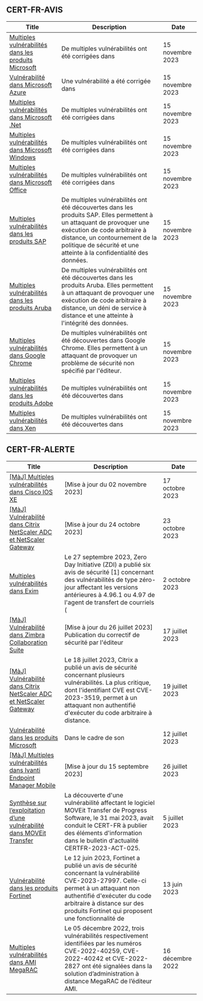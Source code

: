 
## CERT-FR-AVIS
|Title|Description|Date|
|---|---|---|
| [Multiples vulnérabilités dans les produits Microsoft](https://www.cert.ssi.gouv.fr/avis/CERTFR-2023-AVI-0947/) | De multiples vulnérabilités ont été corrigées dans  | 15 novembre 2023 |
| [Vulnérabilité dans Microsoft Azure](https://www.cert.ssi.gouv.fr/avis/CERTFR-2023-AVI-0946/) | Une vulnérabilité a été corrigée dans  | 15 novembre 2023 |
| [Multiples vulnérabilités dans Microsoft .Net](https://www.cert.ssi.gouv.fr/avis/CERTFR-2023-AVI-0945/) | De multiples vulnérabilités ont été corrigées dans  | 15 novembre 2023 |
| [Multiples vulnérabilités dans Microsoft Windows](https://www.cert.ssi.gouv.fr/avis/CERTFR-2023-AVI-0944/) | De multiples vulnérabilités ont été corrigées dans  | 15 novembre 2023 |
| [Multiples vulnérabilités dans Microsoft Office](https://www.cert.ssi.gouv.fr/avis/CERTFR-2023-AVI-0943/) | De multiples vulnérabilités ont été corrigées dans  | 15 novembre 2023 |
| [Multiples vulnérabilités dans les produits SAP](https://www.cert.ssi.gouv.fr/avis/CERTFR-2023-AVI-0942/) | De multiples vulnérabilités ont été découvertes dans les produits SAP. Elles permettent à un attaquant de provoquer une exécution de code arbitraire à distance, un contournement de la politique de sécurité et une atteinte à la confidentialité des données. | 15 novembre 2023 |
| [Multiples vulnérabilités dans les produits Aruba](https://www.cert.ssi.gouv.fr/avis/CERTFR-2023-AVI-0941/) | De multiples vulnérabilités ont été découvertes dans les produits Aruba. Elles permettent à un attaquant de provoquer une exécution de code arbitraire à distance, un déni de service à distance et une atteinte à l'intégrité des données. | 15 novembre 2023 |
| [Multiples vulnérabilités dans Google Chrome](https://www.cert.ssi.gouv.fr/avis/CERTFR-2023-AVI-0940/) | De multiples vulnérabilités ont été découvertes dans Google Chrome. Elles permettent à un attaquant de provoquer un problème de sécurité non spécifié par l'éditeur. | 15 novembre 2023 |
| [Multiples vulnérabilités dans les produits Adobe](https://www.cert.ssi.gouv.fr/avis/CERTFR-2023-AVI-0939/) | De multiples vulnérabilités ont été découvertes dans  | 15 novembre 2023 |
| [Multiples vulnérabilités dans Xen](https://www.cert.ssi.gouv.fr/avis/CERTFR-2023-AVI-0938/) | De multiples vulnérabilités ont été découvertes dans | 15 novembre 2023 |
## CERT-FR-ALERTE
|Title|Description|Date|
|---|---|---|
| [[MàJ] Multiples vulnérabilités dans Cisco IOS XE](https://www.cert.ssi.gouv.fr/alerte/CERTFR-2023-ALE-011/) | [Mise à jour du 02 novembre 2023] | 17 octobre 2023 |
| [[MàJ] Vulnérabilité dans Citrix NetScaler ADC et NetScaler Gateway](https://www.cert.ssi.gouv.fr/alerte/CERTFR-2023-ALE-012/) | [Mise à jour du 24 octobre 2023] | 23 octobre 2023 |
| [Multiples vulnérabilités dans Exim](https://www.cert.ssi.gouv.fr/alerte/CERTFR-2023-ALE-010/) | Le 27 septembre 2023, Zero Day Initiative (ZDI) a publié six avis de sécurité [1] concernant des vulnérabilités de type zéro-jour affectant les versions antérieures à 4.96.1 ou 4.97 de l'agent de transfert de courriels ( | 2 octobre 2023 |
| [[MàJ] Vulnérabilité dans Zimbra Collaboration Suite](https://www.cert.ssi.gouv.fr/alerte/CERTFR-2023-ALE-007/) | [Mise à jour du 26 juillet 2023] Publication du correctif de sécurité par l'éditeur | 17 juillet 2023 |
| [[MàJ] Vulnérabilité dans Citrix NetScaler ADC et NetScaler Gateway](https://www.cert.ssi.gouv.fr/alerte/CERTFR-2023-ALE-008/) | Le 18 juillet 2023, Citrix a publié un avis de sécurité concernant plusieurs vulnérabilités. La plus critique, dont l'identifiant CVE est CVE-2023-3519, permet à un attaquant non authentifié d'exécuter du code arbitraire à distance. | 19 juillet 2023 |
| [Vulnérabilité dans les produits Microsoft](https://www.cert.ssi.gouv.fr/alerte/CERTFR-2023-ALE-006/) | Dans le cadre de son  | 12 juillet 2023 |
| [[MàJ] Multiples vulnérabilités dans Ivanti Endpoint Manager Mobile](https://www.cert.ssi.gouv.fr/alerte/CERTFR-2023-ALE-009/) | [Mise à jour du 15 septembre 2023]  | 26 juillet 2023 |
| [Synthèse sur l’exploitation d’une vulnérabilité dans MOVEit Transfer](https://www.cert.ssi.gouv.fr/alerte/CERTFR-2023-ALE-005/) | La découverte d'une vulnérabilité affectant le logiciel MOVEit Transfer de Progress Software, le 31 mai 2023, avait conduit le CERT-FR à publier des éléments d'information dans le bulletin d'actualité CERTFR-2023-ACT-025. | 5 juillet 2023 |
| [Vulnérabilité dans les produits Fortinet](https://www.cert.ssi.gouv.fr/alerte/CERTFR-2023-ALE-004/) | Le 12 juin 2023, Fortinet a publié un avis de sécurité concernant la vulnérabilité CVE-2023-27997. Celle-ci permet à un attaquant non authentifié d'exécuter du code arbitraire à distance sur des produits Fortinet qui proposent une fonctionnalité de  | 13 juin 2023 |
| [Multiples vulnérabilités dans AMI MegaRAC](https://www.cert.ssi.gouv.fr/alerte/CERTFR-2022-ALE-014/) | Le 05 décembre 2022, trois vulnérabilités respectivement identifiées par les numéros CVE-2022-40259, CVE-2022-40242 et CVE-2022-2827 ont été signalées dans la solution d’administration à distance MegaRAC de l’éditeur AMI. | 16 décembre 2022 |
